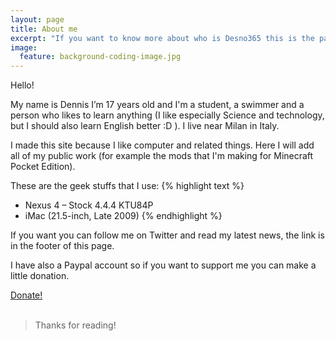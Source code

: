 ```yaml
---
layout: page
title: About me
excerpt: "If you want to know more about who is Desno365 this is the page you are looking for"
image:
  feature: background-coding-image.jpg
---
```


Hello!

My name is Dennis I’m 17 years old and I'm a student, a swimmer and a person who likes to learn anything (I like especially Science and technology, but I should also learn English better :D ).
I live near Milan in Italy.

I made this site because I like computer and related things. Here I will add all of my public work (for example the mods that I'm making for Minecraft Pocket Edition).

These are the geek stuffs that I use:
{% highlight text %}
- Nexus 4 – Stock 4.4.4 KTU84P
- iMac (21.5-inch, Late 2009)
{% endhighlight %}



If you want you can follow me on Twitter and read my latest news, the link is in the footer of this page.

I have also a Paypal account so if you want to support me you can make a little donation.

<div markdown="0"><a href="https://www.paypal.com/cgi-bin/webscr?cmd=_s-xclick&hosted_button_id=GBEMKJBA3Z7PG" class="btn">Donate!</a></div>

<br>

> Thanks for reading!
